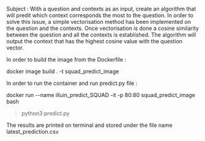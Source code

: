 Subject : With a question and contexts as an input, create an algorithm that will predit which context corresponds the most to the question. 
In order to solve this issue, a simple vectorisation method has been implemented on the question and the contexts. 
Once vectorisation is done a cosine similarity between the question and all the contexts is established. 
The algorithm will output the context that has the highest cosine value with the question vector. 

In order to build the image from the Dockerfile : 

docker image build . -t squad_predict_image 

In order to run the container and run predict.py file : 

docker run --name illuin_predict_SQUAD -it -p 80:80 squad_predict_image bash


> python3 predict.py 

The results are printed on terminal and stored under the file name latest_prediction.csv
